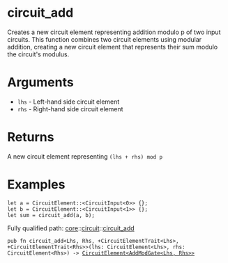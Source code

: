 # circuit_add

Creates a new circuit element representing addition modulo p of two input circuits.
This function combines two circuit elements using modular addition, creating a new circuit
element that represents their sum modulo the circuit's modulus.
# Arguments

- `lhs` - Left-hand side circuit element
- `rhs` - Right-hand side circuit element
# Returns

A new circuit element representing `(lhs + rhs) mod p`
# Examples

```cairo
let a = CircuitElement::<CircuitInput<0>> {};
let b = CircuitElement::<CircuitInput<1>> {};
let sum = circuit_add(a, b);
```

Fully qualified path: [core](./core.md)::[circuit](./core-circuit.md)::[circuit_add](./core-circuit-circuit_add.md)

<pre><code class="language-cairo">pub fn circuit_add&lt;Lhs, Rhs, +CircuitElementTrait&lt;Lhs&gt;, +CircuitElementTrait&lt;Rhs&gt;&gt;(lhs: CircuitElement&lt;Lhs&gt;, rhs: CircuitElement&lt;Rhs&gt;) -&gt; <a href="core-circuit-CircuitElement.html">CircuitElement&lt;AddModGate&lt;Lhs, Rhs&gt;&gt;</a></code></pre>

